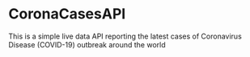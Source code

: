 # CoronaCasesAPI
 This is a simple live data API reporting the latest cases of Coronavirus Disease (COVID-19) outbreak around the world 
